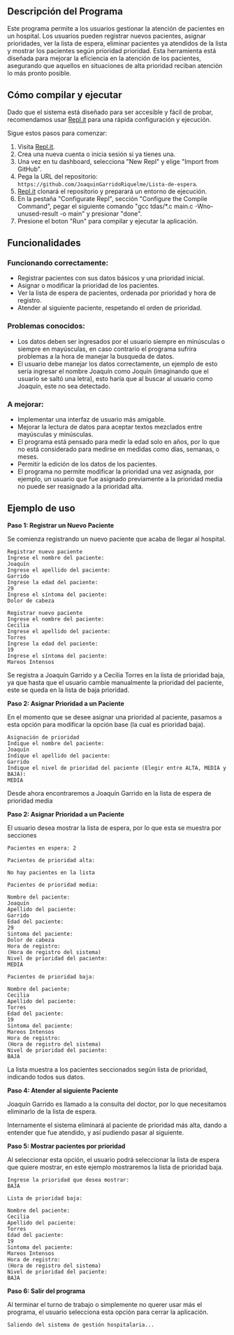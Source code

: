 
## Descripción del Programa

Este programa permite a los usuarios gestionar la atención de pacientes en un hospital. Los usuarios pueden registrar nuevos pacientes, asignar prioridades, ver la lista de espera, eliminar pacientes ya atendidos de la lista y mostrar los pacientes según prioridad prioridad. Esta herramienta está diseñada para mejorar la eficiencia en la atención de los pacientes, asegurando que aquellos en situaciones de alta prioridad reciban atención lo más pronto posible.

## Cómo compilar y ejecutar

Dado que el sistema está diseñado para ser accesible y fácil de probar, recomendamos usar [Repl.it](http://repl.it/) para una rápida configuración y ejecución. 

Sigue estos pasos para comenzar:

1. Visita [Repl.it](https://repl.it/).
2. Crea una nueva cuenta o inicia sesión si ya tienes una.
3. Una vez en tu dashboard, selecciona "New Repl" y elige "Import from GitHub".
4. Pega la URL del repositorio: `https://github.com/JoaquinGarridoRiquelme/Lista-de-espera`.
5. [Repl.it](http://repl.it/) clonará el repositorio y preparará un entorno de ejecución.
6. En la pestaña "Configurate Repl", sección "Configure the Compile Command", pegar el siguiente comando "gcc tdas/*.c main.c -Wno-unused-result -o main" y presionar "done".
7. Presione el boton "Run" para compilar y ejecutar la aplicación.

## Funcionalidades

### Funcionando correctamente:

- Registrar pacientes con sus datos básicos y una prioridad inicial.
- Asignar o modificar la prioridad de los pacientes.
- Ver la lista de espera de pacientes, ordenada por prioridad y hora de registro.
- Atender al siguiente paciente, respetando el orden de prioridad.

### Problemas conocidos:

- Los datos deben ser ingresados por el usuario siempre en minúsculas o siempre en mayúsculas, en caso contrario el programa sufrira problemas a la hora de manejar la busqueda de datos.
- El usuario debe manejar los datos correctamente, un ejemplo de esto sería ingresar el nombre Joaquín como Joquín (imaginando que el usuario se saltó una letra), esto haría que al buscar al usuario como Joaquín, este no sea detectado.

### A mejorar:

- Implementar una interfaz de usuario más amigable.
- Mejorar la lectura de datos para aceptar textos mezclados entre mayúsculas y minúsculas.
- El programa está pensado para medir la edad solo en años, por lo que no está considerado para medirse en medidas como dias, semanas, o meses.
- Permitir la edición de los datos de los pacientes.
- El programa no permite modificar la prioridad una vez asignada, por ejemplo, un usuario que fue asignado previamente a la prioridad media no puede ser reasignado a la prioridad alta.

## Ejemplo de uso

**Paso 1: Registrar un Nuevo Paciente**

Se comienza registrando un nuevo paciente que acaba de llegar al hospital.
````
Registrar nuevo paciente
Ingrese el nombre del paciente: 
Joaquín 
Ingrese el apellido del paciente:
Garrido
Ingrese la edad del paciente: 
29
Ingrese el síntoma del paciente: 
Dolor de cabeza
````  
````
Registrar nuevo paciente
Ingrese el nombre del paciente: 
Cecilia
Ingrese el apellido del paciente:
Torres
Ingrese la edad del paciente: 
19
Ingrese el síntoma del paciente: 
Mareos Intensos
````  
Se registra a Joaquín Garrido y a Cecilia Torres en la lista de prioridad baja, ya que hasta que el usuario cambie manualmente la prioridad del paciente, este se queda en la lista de baja prioridad.

**Paso 2: Asignar Prioridad a un Paciente**

En el momento que se desee asignar una prioridad al paciente, pasamos a esta opción para modificar la opción base (la cual es prioridad baja).
````
Asignación de prioridad
Indique el nombre del paciente:
Joaquín
Indique el apellido del paciente:
Garrido
Indique el nivel de prioridad del paciente (Elegir entre ALTA, MEDIA y BAJA):
MEDIA
````

Desde ahora encontraremos a Joaquín Garrido en la lista de espera de prioridad media

**Paso 2: Asignar Prioridad a un Paciente**

El usuario desea mostrar la lista de espera, por lo que esta se muestra por secciones
````
Pacientes en espera: 2

Pacientes de prioridad alta:

No hay pacientes en la lista

Pacientes de prioridad media:

Nombre del paciente:
Joaquín
Apellido del paciente:
Garrido
Edad del paciente:
29
Sintoma del paciente:
Dolor de cabeza
Hora de registro:
(Hora de registro del sistema)
Nivel de prioridad del paciente:
MEDIA

Pacientes de prioridad baja:

Nombre del paciente:
Cecilia
Apellido del paciente:
Torres
Edad del paciente:
19
Sintoma del paciente:
Mareos Intensos
Hora de registro:
(Hora de registro del sistema)
Nivel de prioridad del paciente:
BAJA
````

La lista muestra a los pacientes seccionados según lista de prioridad, indicando todos sus datos.

**Paso 4: Atender al siguiente Paciente**

Joaquín Garrido es llamado a la consulta del doctor, por lo que necesitamos eliminarlo de la lista de espera.

Internamente el sistema eliminará al paciente de prioridad más alta, dando a entender que fue atendido, y así pudiendo pasar al siguiente.

**Paso 5: Mostrar pacientes por prioridad**

Al seleccionar esta opción, el usuario podrá seleccionar la lista de espera que quiere mostrar, en este ejemplo mostraremos la lista de prioridad baja.

````
Ingrese la prioridad que desea mostrar:
BAJA

Lista de prioridad baja:

Nombre del paciente:
Cecilia
Apellido del paciente:
Torres
Edad del paciente:
19
Sintoma del paciente:
Mareos Intensos
Hora de registro:
(Hora de registro del sistema)
Nivel de prioridad del paciente:
BAJA
````

**Paso 6: Salir del programa**

Al terminar el turno de trabajo o simplemente no querer usar más el programa, el usuario selecciona esta opción para cerrar la aplicación.

````
Saliendo del sistema de gestión hospitalaria...
````
